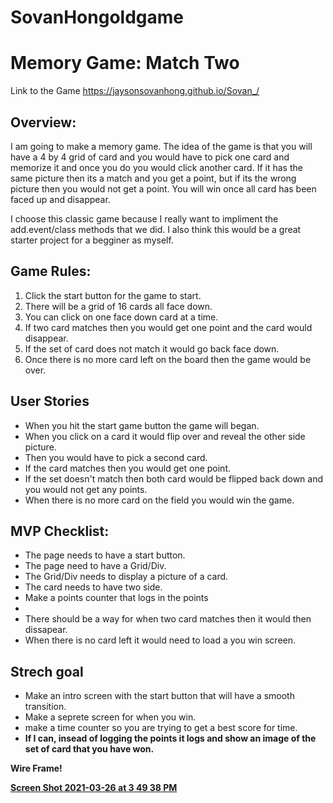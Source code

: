 # SovanHongoldgame
<h1>Memory Game: Match Two</h1>

Link to the Game
https://jaysonsovanhong.github.io/Sovan_/

<h2>Overview:</h2>
I am going to make a memory game.  The idea of the game is that you will have a 4 by 4 grid of card and you would have to pick one card and memorize it and once you do you would click another card.  If it has the same picture then its a match and you get a point, but if its the wrong picture then you would not get a point.  You will win once all card has been faced up and disappear. 
  
I choose this classic game because I really want to impliment the add.event/class methods that we did.  I also think this would be a great starter project for a begginer as myself.
  
  <h2>Game Rules:</h2>
  <ol>
  <li>Click the start button for the game to start.</li>
  <li>There will be a grid of 16 cards all face down.</li>
  <li>You can click on one face down card at a time.</li>
  <li>If two card matches then you would get one point and the card would disappear.</li>
  <li>If the set of card does not match it would go back face down.</li>
  <li>Once there is no more card left on the board then the game would be over.</li>
  </ol>
  
  <h2>User Stories</h2>
  <ul>
  <li>When you hit the start game button the game will began.</li>
  <li>When you click on a card it would flip over and reveal the other side picture.</li>
  <li>Then you would have to pick a second card. </li>
  <li>If the card matches then you would get one point.</li>
  <li>If the set doesn't match then both card would be flipped back down and you would not get any points.</li>
  <li>When there is no more card on the field you would win the game.
  </ul>
  
  <h2> MVP Checklist:</h2>
  <ul>
  <li>The page needs to have a start button. </li>
  <li>The page need to have a Grid/Div.</li>
  <li>The Grid/Div needs to display a picture of a card.</li>
  <li>The card needs to have two side.</li>
  <li>Make a points counter that logs in the points<li>
  <li>There should be a way for when two card matches then it would then dissapear.  </li>
  <li>When there is no card left it would need to load a you win screen. </li>
  </ul>
  
  
  <h2>Strech goal </h2>
  <ul>
  <li>Make an intro screen with the start button that will have a smooth transition.</li>
  <li>Make a seprete screen for when you win.</li> 
  <li>make a time counter so you are trying to get a best score for time.</li>
  <li><b> If I can, insead of logging the points it logs and show an image of the set of card that you have won.<b/></li>
  </ul>
  
  Wire Frame!
  
  [Screen Shot 2021-03-26 at 3 49 38 PM](https://user-images.githubusercontent.com/80006154/112685419-e8d61380-8e4a-11eb-94ed-b3eb849c1bc1.png)

  
  
  
  
  
  

